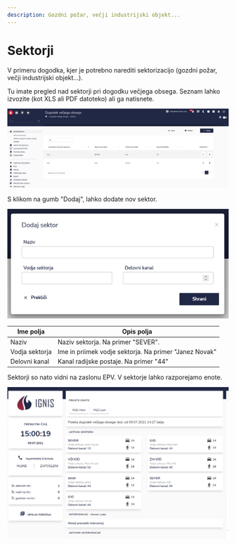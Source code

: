 ```yaml
---
description: Gozdni požar, večji industrijski objekt...
---
```


# Sektorji

V primeru dogodka, kjer je potrebno narediti sektorizacijo (gozdni požar, večji industrijski objekt...).

Tu imate pregled nad sektorji pri dogodku večjega obsega. Seznam lahko izvozite (kot XLS ali PDF datoteko) ali ga natisnete.

![](<../.gitbook/assets/image (131).png>)

S klikom na gumb "Dodaj", lahko dodate nov sektor.

![](<../.gitbook/assets/image (27).png>)

| Ime polja      | Opis polja                                             |
| -------------- | ------------------------------------------------------ |
| Naziv          | Naziv sektorja. Na primer "SEVER".                     |
| Vodja sektorja | Ime in priimek vodje sektorja. Na primer "Janez Novak" |
| Delovni kanal  | Kanal radijske postaje. Na primer "44"                 |

Sektorji so nato vidni na zaslonu EPV. V sektorje lahko razporejamo enote.

![](<../.gitbook/assets/image (61).png>)
